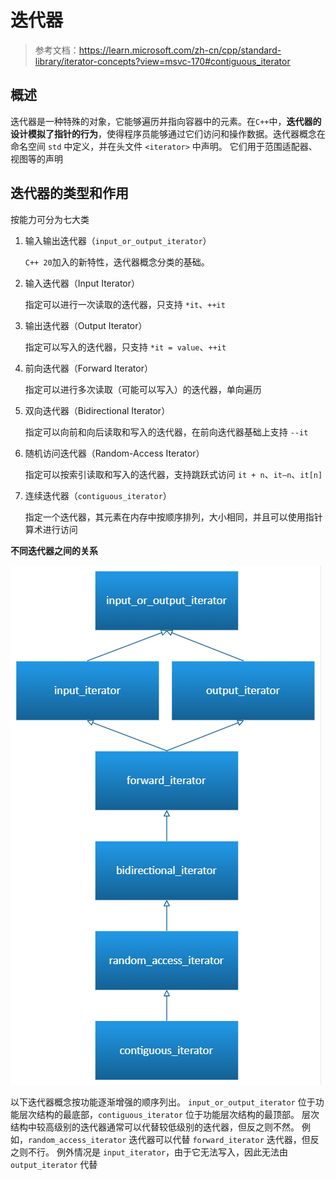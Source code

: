 # 迭代器

> 参考文档：https://learn.microsoft.com/zh-cn/cpp/standard-library/iterator-concepts?view=msvc-170#contiguous_iterator



## 概述

迭代器是一种特殊的对象，它能够遍历并指向容器中的元素。在`C++`中，**迭代器的设计模拟了指针的行为**，使得程序员能够通过它们访问和操作数据。迭代器概念在命名空间 `std` 中定义，并在头文件 `<iterator>` 中声明。 它们用于范围适配器、视图等的声明



## 迭代器的类型和作用

按能力可分为七大类

1. 输入输出迭代器（`input_or_output_iterator`）

    `C++ 20`加入的新特性，迭代器概念分类的基础。

2. 输入迭代器（Input Iterator）

     指定可以进行一次读取的迭代器，只支持 `*it`、`++it`

3. 输出迭代器（Output Iterator）

    指定可以写入的迭代器，只支持 `*it = value`、`++it`

4. 前向迭代器（Forward Iterator）

    指定可以进行多次读取（可能可以写入）的迭代器，单向遍历

5. 双向迭代器（Bidirectional Iterator）

    指定可以向前和向后读取和写入的迭代器，在前向迭代器基础上支持 `--it`

6. 随机访问迭代器（Random-Access Iterator）

    指定可以按索引读取和写入的迭代器，支持跳跃式访问 `it + n`、`it–n`、`it[n]`

7. 连续迭代器（`contiguous_iterator`）

    指定一个迭代器，其元素在内存中按顺序排列，大小相同，并且可以使用指针算术进行访问



**不同迭代器之间的关系**

![不同迭代器关系](./img/不同迭代器关系.png)

以下迭代器概念按功能逐渐增强的顺序列出。 `input_or_output_iterator` 位于功能层次结构的最底部，`contiguous_iterator` 位于功能层次结构的最顶部。 层次结构中较高级别的迭代器通常可以代替较低级别的迭代器，但反之则不然。 例如，`random_access_iterator` 迭代器可以代替 `forward_iterator` 迭代器，但反之则不行。 例外情况是 `input_iterator`，由于它无法写入，因此无法由 `output_iterator` 代替
